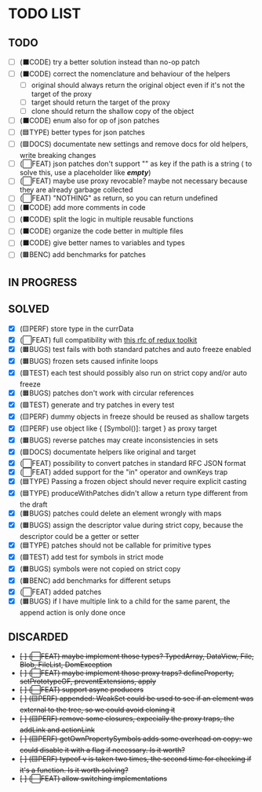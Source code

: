 # TODO LIST

## TODO

- [ ] (⬛CODE) try a better solution instead than no-op patch
- [ ] (⬛CODE) correct the nomenclature and behaviour of the helpers
    - [ ] original should always return the original object even if it's not the target of the proxy
    - [ ] target should return the target of the proxy
    - [ ] clone should return the shallow copy of the object
- [ ] (⬛CODE) enum also for op of json patches
- [ ] (🟦TYPE) better types for json patches
- [ ] (🟪DOCS) documentate new settings and remove docs for old helpers, write breaking changes
- [ ] (⬜FEAT) json patches don't support "" as key if the path is a string ( to solve this, use a placeholder like ___empty___)
- [ ] (⬜FEAT) maybe use proxy revocable? maybe not necessary because they are already garbage collected
- [ ] (⬜FEAT) "NOTHING" as return, so you can return undefined
- [ ] (⬛CODE) add more comments in code
- [ ] (⬛CODE) split the logic in multiple reusable functions
- [ ] (⬛CODE) organize the code better in multiple files
- [ ] (⬛CODE) give better names to variables and types
- [ ] (🟫BENC) add benchmarks for patches

## IN PROGRESS

## SOLVED

- [x] (🟨PERF) store type in the currData
- [x] (⬜FEAT) full compatibility with [this rfc of redux toolkit](https://github.com/reduxjs/redux-toolkit/pull/3074)
- [x] (🟧BUGS) test fails with both standard patches and auto freeze enabled
- [x] (🟧BUGS) frozen sets caused infinite loops
- [x] (🟩TEST) each test should possibly also run on strict copy and/or auto freeze
- [x] (🟧BUGS) patches don't work with circular references
- [x] (🟩TEST) generate and try patches in every test
- [x] (🟨PERF) dummy objects in freeze should be reused as shallow targets
- [x] (🟨PERF) use object like { [Symbol()]: target } as proxy target
- [x] (🟧BUGS) reverse patches may create inconsistencies in sets
- [x] (🟪DOCS) documentate helpers like original and target
- [x] (⬜FEAT) possibility to convert patches in standard RFC JSON format
- [x] (⬜FEAT) added support for the "in" operator and ownKeys trap
- [x] (🟦TYPE) Passing a frozen object should never require explicit casting
- [x] (🟦TYPE) produceWithPatches didn't allow a return type different from the draft
- [x] (🟧BUGS) patches could delete an element wrongly with maps
- [x] (🟧BUGS) assign the descriptor value during strict copy, because the descriptor could be a getter or setter
- [x] (🟦TYPE) patches should not be callable for primitive types
- [x] (🟩TEST) add test for symbols in strict mode 
- [x] (🟧BUGS) symbols were not copied on strict copy
- [x] (🟫BENC) add benchmarks for different setups
- [x] (⬜FEAT) added patches
- [x] (🟧BUGS) if I have multiple link to a child for the same parent, the append action is only done once

## DISCARDED

- ~~[ ] (⬜FEAT) maybe implement those types? TypedArray, DataView, File, Blob, FileList, DomException~~
- ~~[ ] (⬜FEAT) maybe implement those proxy traps? defineProperty, setPrototypeOF, preventExtensions, apply~~
- ~~[ ] (⬜FEAT) support async producers~~
- ~~[ ] (🟨PERF) appended: WeakSet could be used to see if an element was external to the tree, so we could avoid cloning it~~
- ~~[ ] (🟨PERF) remove some closures, expecially the proxy traps, the addLink and actionLink~~
- ~~[ ] (🟨PERF) getOwnPropertySymbols adds some overhead on copy: we could disable it with a flag if necessary. Is it worth?~~
- ~~[ ] (🟨PERF) typeof v is taken two times, the second time for checking if it's a function. Is it worth solving?~~
- ~~[ ] (⬜FEAT) allow switching implementations~~


